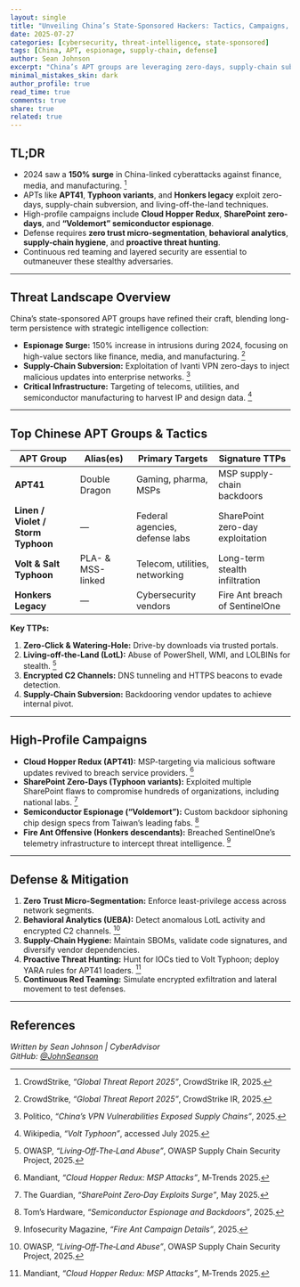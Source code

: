```yaml
---
layout: single
title: "Unveiling China’s State-Sponsored Hackers: Tactics, Campaigns, and Defense (2025)"
date: 2025-07-27
categories: [cybersecurity, threat-intelligence, state-sponsored]
tags: [China, APT, espionage, supply-chain, defense]
author: Sean Johnson
excerpt: "China’s APT groups are leveraging zero-days, supply-chain subversion, and living-off-the-land tactics to pursue strategic intelligence. Here’s how to spot and stop them."
minimal_mistakes_skin: dark
author_profile: true
read_time: true
comments: true
share: true
related: true
---
```


## TL;DR

- 2024 saw a **150% surge** in China-linked cyberattacks against finance, media, and manufacturing. [^1]
- APTs like **APT41**, **Typhoon variants**, and **Honkers legacy** exploit zero-days, supply-chain subversion, and living-off-the-land techniques.
- High-profile campaigns include **Cloud Hopper Redux**, **SharePoint zero-days**, and **“Voldemort” semiconductor espionage**.
- Defense requires **zero trust micro-segmentation**, **behavioral analytics**, **supply-chain hygiene**, and **proactive threat hunting**.
- Continuous red teaming and layered security are essential to outmaneuver these stealthy adversaries.

---

## Threat Landscape Overview

China’s state-sponsored APT groups have refined their craft, blending long-term persistence with strategic intelligence collection:

- **Espionage Surge:** 150% increase in intrusions during 2024, focusing on high-value sectors like finance, media, and manufacturing. [^1]
- **Supply-Chain Subversion:** Exploitation of Ivanti VPN zero-days to inject malicious updates into enterprise networks. [^2]
- **Critical Infrastructure:** Targeting of telecoms, utilities, and semiconductor manufacturing to harvest IP and design data. [^3]

---

## Top Chinese APT Groups & Tactics

| **APT Group**                       | **Alias(es)**         | **Primary Targets**               | **Signature TTPs**                       |
|-------------------------------------|-----------------------|-----------------------------------|------------------------------------------|
| **APT41**                           | Double Dragon         | Gaming, pharma, MSPs              | MSP supply-chain backdoors               |
| **Linen / Violet / Storm Typhoon**  | —                     | Federal agencies, defense labs    | SharePoint zero-day exploitation         |
| **Volt & Salt Typhoon**             | PLA- & MSS-linked     | Telecom, utilities, networking    | Long-term stealth infiltration           |
| **Honkers Legacy**                  | —                     | Cybersecurity vendors             | Fire Ant breach of SentinelOne           |

**Key TTPs:**
1. **Zero-Click & Watering-Hole:** Drive-by downloads via trusted portals.
2. **Living-off-the-Land (LotL):** Abuse of PowerShell, WMI, and LOLBINs for stealth. [^4]
3. **Encrypted C2 Channels:** DNS tunneling and HTTPS beacons to evade detection.
4. **Supply-Chain Subversion:** Backdooring vendor updates to achieve internal pivot.

---

## High-Profile Campaigns

- **Cloud Hopper Redux (APT41):** MSP-targeting via malicious software updates revived to breach service providers. [^5]
- **SharePoint Zero-Days (Typhoon variants):** Exploited multiple SharePoint flaws to compromise hundreds of organizations, including national labs. [^6]
- **Semiconductor Espionage (“Voldemort”):** Custom backdoor siphoning chip design specs from Taiwan’s leading fabs. [^7]
- **Fire Ant Offensive (Honkers descendants):** Breached SentinelOne’s telemetry infrastructure to intercept threat intelligence. [^8]

---

## Defense & Mitigation

1. **Zero Trust Micro-Segmentation:** Enforce least-privilege access across network segments.  
2. **Behavioral Analytics (UEBA):** Detect anomalous LotL activity and encrypted C2 channels. [^4]  
3. **Supply-Chain Hygiene:** Maintain SBOMs, validate code signatures, and diversify vendor dependencies.  
4. **Proactive Threat Hunting:** Hunt for IOCs tied to Volt Typhoon; deploy YARA rules for APT41 loaders. [^5]  
5. **Continuous Red Teaming:** Simulate encrypted exfiltration and lateral movement to test defenses.

---

## References

[^1]: CrowdStrike, *“Global Threat Report 2025”*, CrowdStrike IR, 2025.  
[^2]: Politico, *“China’s VPN Vulnerabilities Exposed Supply Chains”*, 2025.  
[^3]: Wikipedia, *“Volt Typhoon”*, accessed July 2025.  
[^4]: OWASP, *“Living‑Off‑The‑Land Abuse”*, OWASP Supply Chain Security Project, 2025.  
[^5]: Mandiant, *“Cloud Hopper Redux: MSP Attacks”*, M‑Trends 2025.  
[^6]: The Guardian, *“SharePoint Zero‑Day Exploits Surge”*, May 2025.  
[^7]: Tom’s Hardware, *“Semiconductor Espionage and Backdoors”*, 2025.  
[^8]: Infosecurity Magazine, *“Fire Ant Campaign Details”*, 2025.

*Written by Sean Johnson | CyberAdvisor*  
*GitHub: [@JohnSeanson](https://github.com/JohnSeanson)*

